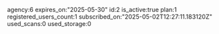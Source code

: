 agency:6
expires_on:"2025-05-30"
id:2
is_active:true
plan:1
registered_users_count:1
subscribed_on:"2025-05-02T12:27:11.183120Z"
used_scans:0
used_storage:0

